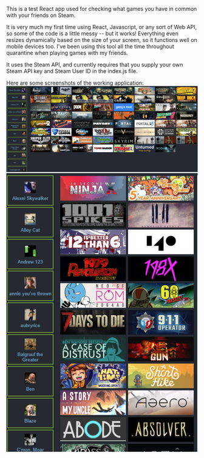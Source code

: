 This is a test React app used for checking what games you have in common with your friends on Steam.

It is very much my first time using React, Javascript, or any sort of Web API, so some of the code is a little messy -- but it works! Everything even resizes dynamically based on the size of your screen, so it functions well on mobile devices too. I've been using this tool all the time throughout quarantine when playing games with my friends.

It uses the Steam API, and currently requires that you supply your own Steam API key and Steam User ID in the index.js file.

Here are some screenshots of the working application:
![](wide_view.png)
![](narrow_view.png)
